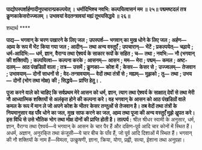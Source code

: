 **पाद्योपस्पर्शार्हणादीनुपचारान्प्रकल्पयेत् ।** **धर्मादिभिश्च नवभि: कल्पयित्वासनं मम ॥ २५॥** **पद्ममष्टदलं तत्र कॢणकाकेसरोज्ज्वलम् ।** **उभावयां वेदतन्त्रावयां मह्यं तूभयसिद्धये ॥ २६॥** 

शब्दार्थ **** 

**पाद्य—** **भगवान् के चरण पखारने के लिए जल** **; उपस्पर्श—** **भगवान् का मुख धोने के लिए जल** **; अर्हण—** **अघ्र्य के रूप में भेंट** **किया गया जल** **; आदीन्—** **तथा अन्य वस्तुएँ** **; उपचारान्—** **भेंटें** **; प्रकल्पयेत्—** **चढ़ाये** **; धर्म-आदिभि:—** **धर्म, ज्ञान, वैराग्य तथा** **ऐश्वर्य के साकार रूपों के सहित** **; च—** **तथा** **; नवभि:—** **नौ (भगवान् की शक्तियों)** **; कल्पयित्वा—** **कल्पना करके** **; आसनम्—** **आसन** **; मम—** **मेरा** **; पद्मम्—** **कमल** **; अष्ट-दलम्—** **आठ पंखडिय़ों वाला** **; तत्र—** **उसमें** **; कॢणका—** **कोश में** **; केसर—** **केसर से** **;** **उज्ज्वलम्—** **तेजवान** **; उभावयाम्—** **दोनों साधनों से** **; वेद-तन्त्रावयाम्—** **वेदों तथा तंत्रों से** **; मह्यम्—** **मुझको** **; तु—** **तथा** **; उभय—** **दोनों (भोग तथा मोक्ष) की** **; सिद्धये—** **प्राप्ति हेतु।** **.** 

**पूजा करने वाले को चाहिए कि सर्वप्रथम मेरे आसन को धर्म, ज्ञान, त्याग तथा ऐश्वर्य के** **साक्षात् देवों से तथा मेरी नौ आध्यात्मिक शक्तियों से अलंकृत होने की कल्पना करे। वह** **भगवान् के आसन को आठ पंखडिय़ों वाले कमल के रूप में मान ले जो अपने कोश के भीतर** **केसर तन्तुओं से तेजवान है। तब वेदों तथा तंत्रों के नियमानुसार वह पाँव धोने का जल, मुख** **साफ करने का जल, अघ्र्य तथा पूजा की अन्य वस्तुएँ मुझे अॢपत करे। इस विधि से उसे भौतिक** **भोग तथा मोक्ष दोनों की प्राप्ति होती है।** **तात्पर्य :** श्रील श्रीधर स्वामी के अनुसार, धर्म, ज्ञान, वैराग्य तथा ऐश्वर्य—ये भगवान् के आसन के चार पैर हैं और दक्षिण-पूर्व आदि चार कोनों में स्थित हैं। अधर्म, अज्ञान, अनुरकि्त तथा कंजूसी—ये चार बीच के पाँव हैं, जो पूर्व आदि दिशाओं में स्थित हैं। भगवान् की नौ शक्तियों के नाम हैं—विमला, उत्कॢषणी, ज्ञाना, क्रिया, योगा, प्रह्वी, सत्या, ईशाना तथा अनुग्रहा।  
